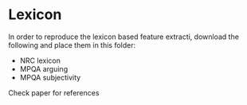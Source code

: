 # Lexicon

In order to reproduce the lexicon based feature extracti, download the following and place them in this folder:
- NRC lexicon
- MPQA arguing
- MPQA subjectivity

Check paper for references